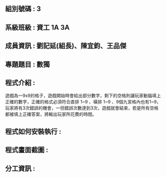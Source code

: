 ## 組別號碼 : 3


## 系級班級 : 資工 1A 3A


## 成員資訊 : 劉記延(組長)、陳宜鈞、王品傑


## 專題題目 : 數獨


## 程式介紹 :

遊戲為一9x9的格子，遊戲開始時會給出部分數字，剩下的空格則讓玩家動腦填上正確的數字，正確的格式必須符合直排 1~9 、橫排 1~9 、9個九宮格內也有1~9，玩家將有3次錯誤的機會，一但錯誤次數達到3次，遊戲就會結束，若是所有空格都被填上正確答案，將輸出玩家所花費的時間。

## 程式如何安裝執行 :


## 程式畫面截圖 :


## 分工資訊 :

